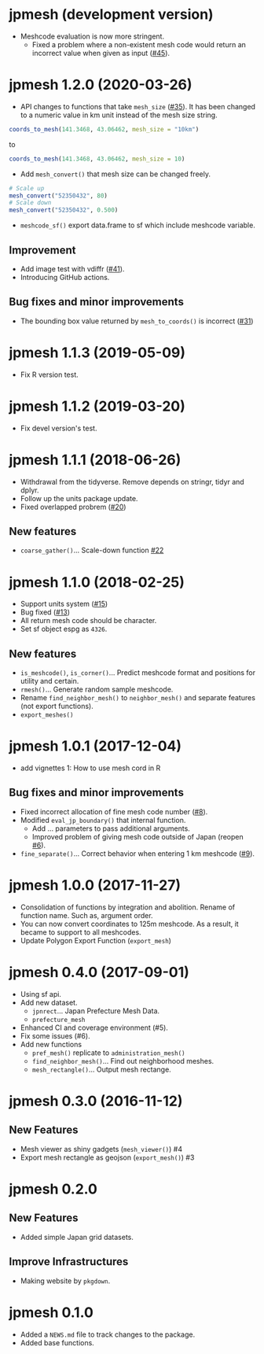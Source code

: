 # jpmesh (development version)

- Meshcode evaluation is now more stringent.
    - Fixed a problem where a non-existent mesh code would return an incorrect value when given as input ([#45](https://github.com/uribo/jpmesh/issues/45)).

# jpmesh 1.2.0 (2020-03-26)

- API changes to functions that take `mesh_size` ([#35](https://github.com/uribo/jpmesh/issues/35)). It has been changed to a numeric value in km unit instead of the mesh size string.

```r
coords_to_mesh(141.3468, 43.06462, mesh_size = "10km")
```

to

```r
coords_to_mesh(141.3468, 43.06462, mesh_size = 10)
```

- Add `mesh_convert()` that mesh size can be changed freely.

```r
# Scale up
mesh_convert("52350432", 80)
# Scale down
mesh_convert("52350432", 0.500)
```

- `meshcode_sf()` export data.frame to sf which include meshcode variable.

## Improvement

- Add image test with vdiffr ([#41](https://github.com/uribo/jpmesh/pull/41)).
- Introducing GitHub actions.

## Bug fixes and minor improvements

- The bounding box value returned by `mesh_to_coords()` is incorrect ([#31](https://github.com/uribo/jpmesh/issues/31))

# jpmesh 1.1.3 (2019-05-09)

- Fix R version test.

# jpmesh 1.1.2 (2019-03-20)

- Fix devel version's test.

# jpmesh 1.1.1 (2018-06-26)

- Withdrawal from the tidyverse. Remove depends on stringr, tidyr and dplyr.
- Follow up the units package update.
- Fixed overlapped probrem ([#20](https://github.com/uribo/jpmesh/issues/20))

## New features

- `coarse_gather()`... Scale-down function [#22](https://github.com/uribo/jpmesh/issues/22)

# jpmesh 1.1.0 (2018-02-25)

- Support units system ([#15](https://github.com/uribo/jpmesh/issues/15))
- Bug fixed ([#13](https://github.com/uribo/jpmesh/issues/13))
- All return mesh code should be character.
- Set sf object espg as `4326`.

## New features

- `is_meshcode()`, `is_corner()`... Predict meshcode format and positions for utility and certain.
- `rmesh()`... Generate random sample meshcode.
- Rename `find_neighbor_mesh()` to `neighbor_mesh()` and separate features (not export functions).
- `export_meshes()`

# jpmesh 1.0.1 (2017-12-04)

- add vignettes 1: How to use mesh cord in R

## Bug fixes and minor improvements

- Fixed incorrect allocation of fine mesh code number ([#8](https://github.com/uribo/jpmesh/issues/8)).
- Modified `eval_jp_boundary()` that internal function.
    - Add ... parameters to pass additional arguments.
    - Improved problem of giving mesh code outside of Japan (reopen [#6](https://github.com/uribo/jpmesh/issues/6)).
- `fine_separate()`... Correct behavior when entering 1 km meshcode ([#9](https://github.com/uribo/jpmesh/issues/9)).

# jpmesh 1.0.0 (2017-11-27)

- Consolidation of functions by integration and abolition. Rename of function name. Such as, argument order.
- You can now convert coordinates to 125m meshcode. As a result, it became to support to all meshcodes.
- Update Polygon Export Function (`export_mesh`)

# jpmesh 0.4.0 (2017-09-01)

- Using sf api.
- Add new dataset.
    - `jpnrect`... Japan Prefecture Mesh Data.
    - `prefecture_mesh`
- Enhanced CI and coverage environment (#5).
- Fix some issues (#6).
- Add new functions
    - `pref_mesh()` replicate to `administration_mesh()`
    - `find_neighbor_mesh()`... Find out neighborhood meshes.
    - `mesh_rectangle()`... Output mesh rectange.

# jpmesh 0.3.0 (2016-11-12)

## New Features

- Mesh viewer as shiny gadgets (`mesh_viewer()`) #4
- Export mesh rectangle as geojson (`export_mesh()`) #3

# jpmesh 0.2.0

## New Features

- Added simple Japan grid datasets.

## Improve Infrastructures

- Making website by `pkgdown`.

# jpmesh 0.1.0

- Added a `NEWS.md` file to track changes to the package.
- Added base functions.
